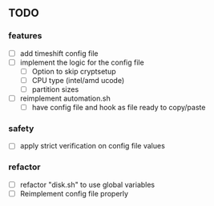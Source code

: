 ## TODO
### features
- [ ] add timeshift config file
- [ ] implement the logic for the config file
    - [ ] Option to skip cryptsetup
    - [ ] CPU type (intel/amd ucode)
    - [ ] partition sizes
- [ ] reimplement automation.sh
    - [ ] have config file and hook as file ready to copy/paste

### safety
- [ ] apply strict verification on config file values

### refactor
- [ ] refactor "disk.sh" to use global variables
- [ ] Reimplement config file properly
